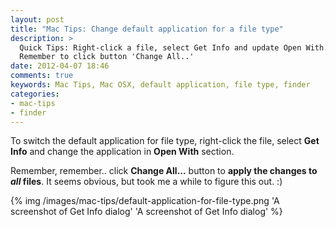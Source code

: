 ```yaml
---
layout: post
title: "Mac Tips: Change default application for a file type"
description: >
  Quick Tips: Right-click a file, select Get Info and update Open With.
  Remember to click button 'Change All..'
date: 2012-04-07 18:46
comments: true
keywords: Mac Tips, Mac OSX, default application, file type, finder
categories: 
- mac-tips
- finder
---
```


To switch the default application for file type,
right-click the file, select **Get Info** and change the application in
**Open With** section. 

Remember, remember.. click **Change All...** button to **apply the changes to *all*
files**. It seems obvious, but took me a while to figure this out. :)

{% img /images/mac-tips/default-application-for-file-type.png 'A screenshot of Get Info dialog' 'A screenshot of Get Info dialog' %} 
